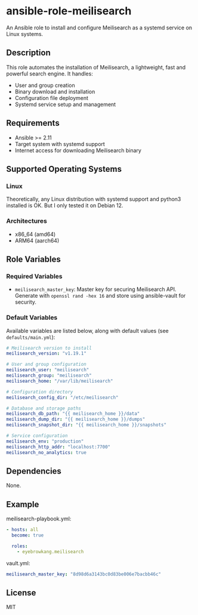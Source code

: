 # ansible-role-meilisearch

An Ansible role to install and configure Meilisearch as a systemd service on Linux systems.

## Description

This role automates the installation of Meilisearch, a lightweight, fast and powerful search engine. It handles:

- User and group creation
- Binary download and installation
- Configuration file deployment
- Systemd service setup and management

## Requirements

- Ansible >= 2.11
- Target system with systemd support
- Internet access for downloading Meilisearch binary

## Supported Operating Systems

### Linux

Theoretically, any Linux distribution with systemd support and python3 installed is OK.
But I only tested it on Debian 12.

### Architectures

- x86_64 (amd64)
- ARM64 (aarch64)

## Role Variables

### Required Variables

- `meilisearch_master_key`: Master key for securing Meilisearch API. Generate with `openssl rand -hex 16` and store using ansible-vault for security.

### Default Variables

Available variables are listed below, along with default values (see `defaults/main.yml`):

```yaml
# Meilisearch version to install
meilisearch_version: "v1.19.1"

# User and group configuration
meilisearch_user: "meilisearch"
meilisearch_group: "meilisearch"
meilisearch_home: "/var/lib/meilisearch"

# Configuration directory
meilisearch_config_dir: "/etc/meilisearch"

# Database and storage paths
meilisearch_db_path: "{{ meilisearch_home }}/data"
meilisearch_dump_dir: "{{ meilisearch_home }}/dumps"
meilisearch_snapshot_dir: "{{ meilisearch_home }}/snapshots"

# Service configuration
meilisearch_env: "production"
meilisearch_http_addr: "localhost:7700"
meilisearch_no_analytics: true
```

## Dependencies

None.

## Example

meilisearch-playbook.yml:

```yaml
- hosts: all
  become: true

  roles:
    - eyebrowkang.meilisearch
```

vault.yml:

```yaml
meilisearch_master_key: "8d98d6a3143bc0d83be006e7bacbb46c"
```

## License

MIT
